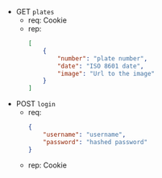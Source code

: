 - GET `plates`
    - req: Cookie
    - rep:
        ```json
        [
            {
                "number": "plate number",
                "date": "ISO 8601 date",
                "image": "Url to the image"
            }
        ]
        ```
- POST `login`
    - req:
        ```json
        {
            "username": "username",
            "password": "hashed password"
        }
        ```
    - rep: Cookie
